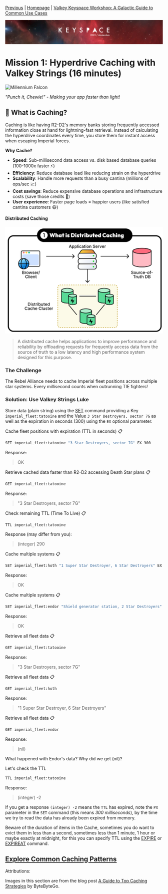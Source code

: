[Previous](../docs/missions.md) | [Homepage](../README.md) | [Valkey Keyspace Workshop: A Galactic Guide to Common Use Cases](../README.md)

![Keyspace](../../../static/img/keyspace-backdrop.png)

# Mission 1: Hyperdrive Caching with Valkey Strings (16 minutes)

![Millennium Falcon](https://media2.giphy.com/media/v1.Y2lkPTc5MGI3NjExOXEyYzA5MzhydjY3NWRybnNzd252YzFlc3VzZ3JkMjZqd3lhaWdjNSZlcD12MV9pbnRlcm5hbF9naWZfYnlfaWQmY3Q9Zw/SiEz6hxdcJuOf2n3TE/giphy.gif)

*"Punch it, Chewie!" - Making your app faster than light!*

## 🌟 What is Caching?
Caching is like having R2-D2's memory banks storing frequently accessed information close at hand for lightning-fast retrieval. Instead of calculating the hyperdrive coordinates every time, you store them for instant access when escaping Imperial forces.

**Why Cache?**
- **Speed**: Sub-millisecond data access vs. disk based database queries (100-1000x faster ⚡)
- **Efficiency**: Reduce database load like reducing strain on the hyperdrive
- **Scalability**: Handle more requests than a busy cantina (millions of ops/sec 📈)
- **Cost savings**: Reduce expensive database operations and infrastructure costs (save those credits 💸)
- **User experience**: Faster page loads = happier users (like satisfied cantina customers 😃)

#### Distributed Caching

![Distributed-caching](../../../static/img/caching_01-distributed-caching.png)

> A distributed cache helps applications to improve performance and reliability by offloading requests for frequently access data from the source of truth to a low latency and high performance system designed for this purpose.

### The Challenge
The Rebel Alliance needs to cache Imperial fleet positions across multiple star systems. Every millisecond counts when outrunning TIE fighters!

### Solution: Use Valkey Strings Luke

Store data (plain string) using the [SET](https://valkey.io/commands/set/) command providing a Key `imperial_fleet:tatooine` and the Value `3 Star Destroyers, sector 7G` as well as the expiration in seconds (300) using the `EX` optional parameter.

Cache fleet positions with expiration (TTL in seconds) 📋

```bash
SET imperial_fleet:tatooine "3 Star Destroyers, sector 7G" EX 300
```

Response:
> OK

Retrieve cached data faster than R2-D2 accessing Death Star plans 📋

```bash
GET imperial_fleet:tatooine
```

Response:
> "3 Star Destroyers, sector 7G"

Check remaining TTL (Time To Live) 📋

```bash
TTL imperial_fleet:tatooine
```

Response (may differ from you):
> (integer) 290

Cache multiple systems 📋
```bash
SET imperial_fleet:hoth "1 Super Star Destroyer, 6 Star Destroyers" EX 600
```

Response:
> OK

Cache multiple systems 📋

```bash
SET imperial_fleet:endor "Shield generator station, 2 Star Destroyers" PX 300
```

Response:
> OK

Retrieve all fleet data 📋
```bash
GET imperial_fleet:tatooine
```

Response:
> "3 Star Destroyers, sector 7G"

Retrieve all fleet data 📋

```bash
GET imperial_fleet:hoth  
```

Response:
> "1 Super Star Destroyer, 6 Star Destroyers"

Retrieve all fleet data 📋

```bash
GET imperial_fleet:endor
```

Response:
> (nil)

What happened with Endor's data? Why did we get (nil)?

Let's check the TTL 
```bash
TTL imperial_fleet:tatooine
```

Response:
> (integer) -2

If you get a response `(integer) -2` means the `TTL` has expired, note the `PX` parameter in the `SET` command (this means _300 milliseconds_), by the time we try to read the data has already been expired from memory.

Beware of the duration of items in the Cache, sometimes you do want to evict them in less than a second, sometimes less than 1 minute, 1 hour or maybe exactly at midnight, for this you can specify TTL using the [EXPIRE](https://valkey.io/commands/expire/) or [EXPIREAT](https://valkey.io/commands/expireat/) command.

## [Explore Common Caching Patterns](../caching/deep-dive.md)

Attributions:

Images in this section are from the blog post [A Guide to Top Caching Strategies](https://blog.bytebytego.com/p/a-guide-to-top-caching-strategies) by ByteByteGo.
